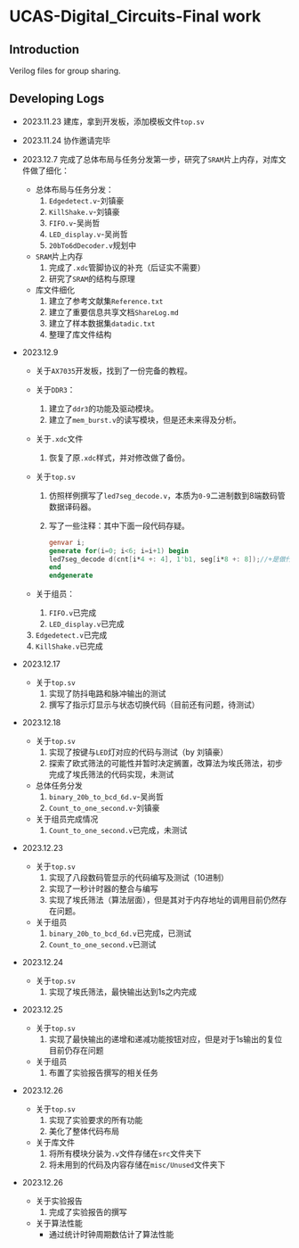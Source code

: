 # UCAS-Digital_Circuits-Final work

## Introduction

Verilog files for group sharing.

## Developing Logs

- 2023.11.23 建库，拿到开发板，添加模板文件`top.sv`

- 2023.11.24 协作邀请完毕

- 2023.12.7 完成了总体布局与任务分发第一步，研究了`SRAM`片上内存，对库文件做了细化：

  - 总体布局与任务分发：
    1. `Edgedetect.v`-刘镇豪
    2. `KillShake.v`-刘镇豪
    3. `FIFO.v`-吴尚哲
    4. `LED_display.v`-吴尚哲
    5. `20bTo6dDecoder.v`规划中
  - `SRAM`片上内存
    1. 完成了`.xdc`管脚协议的补充（后证实不需要）
    2. 研究了`SRAM`的结构与原理
  - 库文件细化
    1. 建立了参考文献集`Reference.txt`
    2. 建立了重要信息共享文档`ShareLog.md`
    3. 建立了样本数据集`datadic.txt`
    4. 整理了库文件结构

- 2023.12.9

  - 关于`AX7035`开发板，找到了一份完备的教程。

  - 关于`DDR3`：

    1. 建立了`ddr3`的功能及驱动模块。
    2. 建立了`mem_burst.v`的读写模块，但是还未来得及分析。

  - 关于`.xdc`文件

    1. 恢复了原`.xdc`样式，并对修改做了备份。

  - 关于`top.sv`

    1. 仿照样例撰写了`led7seg_decode.v`，本质为`0-9`二进制数到8端数码管数据译码器。

    2. 写了一些注释：其中下面一段代码存疑。

       ```verilog
       genvar i;
       generate for(i=0; i<6; i=i+1) begin
       led7seg_decode d(cnt[i*4 +: 4], 1'b1, seg[i*8 +: 8]);//+是做什么的？
       end
       endgenerate
       ```

  - 关于组员：

    1. `FIFO.v`已完成
    2. `LED_display.v`已完成
  3. `Edgedetect.v`已完成
    4. `KillShake.v`已完成
  
- 2023.12.17

  - 关于`top.sv`
    1. 实现了防抖电路和脉冲输出的测试
    2. 撰写了指示灯显示与状态切换代码（目前还有问题，待测试）
  
- 2023.12.18

  - 关于`top.sv`
    1. 实现了按键与`LED`灯对应的代码与测试（by 刘镇豪）
    2. 探索了欧式筛法的可能性并暂时决定搁置，改算法为埃氏筛法，初步完成了埃氏筛法的代码实现，未测试
  - 总体任务分发
    1. `binary_20b_to_bcd_6d.v`-吴尚哲
    2. `Count_to_one_second.v`-刘镇豪
  - 关于组员完成情况
    1. `Count_to_one_second.v`已完成，未测试
  
- 2023.12.23

  - 关于`top.sv`
    1. 实现了八段数码管显示的代码编写及测试（10进制）
    2. 实现了一秒计时器的整合与编写
    3. 实现了埃氏筛法（算法层面），但是其对于内存地址的调用目前仍然存在问题。
  - 关于组员
    1. `binary_20b_to_bcd_6d.v`已完成，已测试
    2. `Count_to_one_second.v`已测试

- 2023.12.24

  - 关于`top.sv`
    1. 实现了埃氏筛法，最快输出达到1s之内完成

- 2023.12.25

  - 关于`top.sv`
    1. 实现了最快输出的递增和递减功能按钮对应，但是对于1s输出的复位目前仍存在问题
  - 关于组员
    1. 布置了实验报告撰写的相关任务
  
- 2023.12.26

  - 关于`top.sv`
    1. 实现了实验要求的所有功能
    2. 美化了整体代码布局
  - 关于库文件
    1. 将所有模块分装为`.v`文件存储在`src`文件夹下
    2. 将未用到的代码及内容存储在`misc/Unused`文件夹下

- 2023.12.26
  - 关于实验报告
    1. 完成了实验报告的撰写
  - 关于算法性能
    - 通过统计时钟周期数估计了算法性能